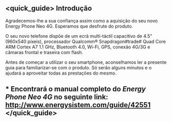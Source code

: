 ## <quick_guide> Introdução

Agradecemos-lhe a sua confiança assim como a aquisição do seu novo Energy Phone Neo 4G. Esperamos que desfrute do produto.

O seu novo telefone dispõe de um ecrã multi-táctil capacitivo de 4.5" (960x540 píxeis), processador Qualcomm® Snapdragon#trade# Quad Core ARM Cortex A7 1.1 GHz, Bluetooth 4.0, Wi-Fi, GPS, conexão 4G/3G e câmaras frontal e traseira com flash.

Antes de começar a utilizar o seu smartphone, aconselhamos ler a presente guia para familiarizar-se com o produto. Só serão alguns minutos e o ajudará a aproveitar todas as prestações do mesmo.


## <unique> * Encontrará o manual completo do *Energy Phone Neo 4G* no seguinte link:  http://www.energysistem.com/guide/42551 </unique> </quick_guide>
